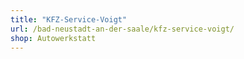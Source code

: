 ```yaml
---
title: "KFZ-Service-Voigt"
url: /bad-neustadt-an-der-saale/kfz-service-voigt/
shop: Autowerkstatt
---
```

